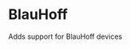 # BlauHoff

Adds support for BlauHoff devices

<!-- INSERT GENERATED DOCS START -->
<!-- INSERT GENERATED DOCS END -->
